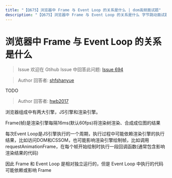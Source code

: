 ```yaml
---
title: "【Q675】浏览器中 Frame 与 Event Loop 的关系是什么 | dom高频面试题"
description: "【Q675】浏览器中 Frame 与 Event Loop 的关系是什么 字节跳动面试题、阿里腾讯面试题、美团小米面试题。"
---
```


# 浏览器中 Frame 与 Event Loop 的关系是什么

> Issue
> 欢迎在 Gtihub Issue 中回答此问题: [Issue 694](https://github.com/shfshanyue/Daily-Question/issues/694)

> Author
> 回答者: [shfshanyue](https://github.com/shfshanyue)

TODO

> Author
> 回答者: [hwb2017](https://github.com/hwb2017)

浏览器组成中有两大引擎，JS引擎和渲染引擎。

Frame(帧)是渲染引擎每隔16ms(默认60fps)将渲染树渲染、合成成位图的结果

每次Event Loop是JS引擎执行的一个周期，执行过程中可能依赖渲染引擎的执行结果，比如访问DOM和CSSOM，也可能影响渲染引擎绘制帧，比如调用 requestAnimationFrame，在每个帧开始绘制时执行一段回调函数(通常包含影响渲染结果的代码)

因此 Frame 和 Event Loop 是相对独立运行的，但是 Event Loop 中执行的代码可能依赖或影响 Frame
